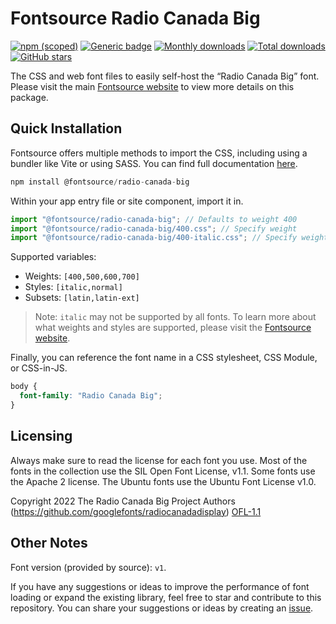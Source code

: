 # Fontsource Radio Canada Big

[![npm (scoped)](https://img.shields.io/npm/v/@fontsource/radio-canada-big?color=brightgreen)](https://www.npmjs.com/package/@fontsource/radio-canada-big) [![Generic badge](https://img.shields.io/badge/fontsource-passing-brightgreen)](https://github.com/fontsource/fontsource) [![Monthly downloads](https://badgen.net/npm/dm/@fontsource/radio-canada-big)](https://github.com/fontsource/fontsource) [![Total downloads](https://badgen.net/npm/dt/@fontsource/radio-canada-big)](https://github.com/fontsource/fontsource) [![GitHub stars](https://img.shields.io/github/stars/fontsource/fontsource.svg?style=social&label=Star)](https://github.com/fontsource/fontsource/stargazers)

The CSS and web font files to easily self-host the “Radio Canada Big” font. Please visit the main [Fontsource website](https://fontsource.org/fonts/radio-canada-big) to view more details on this package.

## Quick Installation

Fontsource offers multiple methods to import the CSS, including using a bundler like Vite or using SASS. You can find full documentation [here](https://fontsource.org/docs/getting-started/introduction).

```javascript
npm install @fontsource/radio-canada-big
```

Within your app entry file or site component, import it in.

```javascript
import "@fontsource/radio-canada-big"; // Defaults to weight 400
import "@fontsource/radio-canada-big/400.css"; // Specify weight
import "@fontsource/radio-canada-big/400-italic.css"; // Specify weight and style
```

Supported variables:
- Weights: `[400,500,600,700]`
- Styles: `[italic,normal]`
- Subsets: `[latin,latin-ext]`

> Note: `italic` may not be supported by all fonts. To learn more about what weights and styles are supported, please visit the [Fontsource website](https://fontsource.org/fonts/radio-canada-big).

Finally, you can reference the font name in a CSS stylesheet, CSS Module, or CSS-in-JS.

```css
body {
  font-family: "Radio Canada Big";
}
```

## Licensing
Always make sure to read the license for each font you use. Most of the fonts in the collection use the SIL Open Font License, v1.1. Some fonts use the Apache 2 license. The Ubuntu fonts use the Ubuntu Font License v1.0.

Copyright 2022 The Radio Canada Big Project Authors (https://github.com/googlefonts/radiocanadadisplay)
[OFL-1.1](http://scripts.sil.org/OFL)

## Other Notes
Font version (provided by source): `v1`.

If you have any suggestions or ideas to improve the performance of font loading or expand the existing library, feel free to star and contribute to this repository. You can share your suggestions or ideas by creating an [issue](https://github.com/fontsource/fontsource/issues).